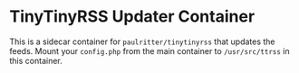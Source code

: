 # TinyTinyRSS Updater Container

This is a sidecar container for `paulritter/tinytinyrss` that updates the feeds. Mount your `config.php` from the main container to `/usr/src/ttrss` in this container.
